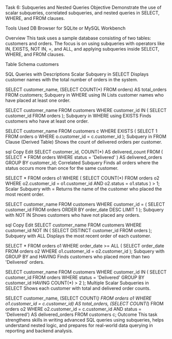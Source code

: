 Task 6: Subqueries and Nested Queries
Objective
Demonstrate the use of scalar subqueries, correlated subqueries, and nested queries in SELECT, WHERE, and FROM clauses.

Tools Used
DB Browser for SQLite or MySQL Workbench

Overview
This task uses a sample database consisting of two tables: customers and orders. The focus is on using subqueries with operators like IN, EXISTS, NOT IN, =, and ALL, and applying subqueries inside SELECT, WHERE, and FROM clauses.

Table Schema
customers



SQL Queries with Descriptions
Scalar Subquery in SELECT
Displays customer names with the total number of orders in the system.


SELECT customer_name,
       (SELECT COUNT(*) FROM orders) AS total_orders
FROM customers;
Subquery in WHERE using IN
Lists customer names who have placed at least one order.


SELECT customer_name
FROM customers
WHERE customer_id IN (
    SELECT customer_id FROM orders
);
Subquery in WHERE using EXISTS
Finds customers who have at least one order.


SELECT customer_name
FROM customers c
WHERE EXISTS (
    SELECT 1 FROM orders o
    WHERE o.customer_id = c.customer_id
);
Subquery in FROM Clause (Derived Table)
Shows the count of delivered orders per customer.

sql
Copy
Edit
SELECT customer_id, COUNT(*) AS delivered_count
FROM (
    SELECT * FROM orders WHERE status = 'Delivered'
) AS delivered_orders
GROUP BY customer_id;
Correlated Subquery
Finds all orders where the status occurs more than once for the same customer.



SELECT *
FROM orders o1
WHERE (
    SELECT COUNT(*)
    FROM orders o2
    WHERE o2.customer_id = o1.customer_id
    AND o2.status = o1.status
) > 1;
Scalar Subquery with =
Returns the name of the customer who placed the most recent order.



SELECT customer_name
FROM customers
WHERE customer_id = (
    SELECT customer_id
    FROM orders
    ORDER BY order_date DESC
    LIMIT 1
);
Subquery with NOT IN
Shows customers who have not placed any orders.

sql
Copy
Edit
SELECT customer_name
FROM customers
WHERE customer_id NOT IN (
    SELECT DISTINCT customer_id FROM orders
);
Subquery with ALL
Displays the most recent order of each customer.


SELECT *
FROM orders o1
WHERE order_date >= ALL (
    SELECT order_date
    FROM orders o2
    WHERE o1.customer_id = o2.customer_id
);
Subquery with GROUP BY and HAVING
Finds customers who placed more than two 'Delivered' orders.


SELECT customer_name
FROM customers
WHERE customer_id IN (
    SELECT customer_id
    FROM orders
    WHERE status = 'Delivered'
    GROUP BY customer_id
    HAVING COUNT(*) > 2
);
Multiple Scalar Subqueries in SELECT
Shows each customer with total and delivered order counts.


SELECT customer_name,
    (SELECT COUNT(*) FROM orders o1 WHERE o1.customer_id = c.customer_id) AS total_orders,
    (SELECT COUNT(*) FROM orders o2 WHERE o2.customer_id = c.customer_id AND status = 'Delivered') AS delivered_orders
FROM customers c;
Outcome
This task strengthens skills in writing advanced SQL queries using subqueries, helps understand nested logic, and prepares for real-world data querying in reporting and backend analysis.

